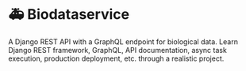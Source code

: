 # 🚑 Biodataservice
A Django REST API with a GraphQL endpoint for biological data. Learn Django REST framework, GraphQL, API documentation, async task execution, production deployment, etc. through a realistic project. 
